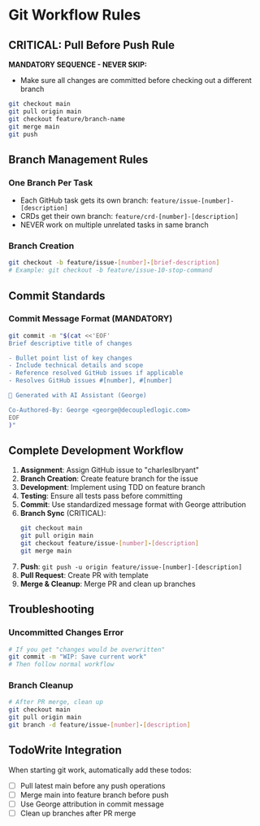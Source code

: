 # Git Workflow Rules

## CRITICAL: Pull Before Push Rule
**MANDATORY SEQUENCE - NEVER SKIP:**
- Make sure all changes are committed before checking out a different branch
```bash
git checkout main
git pull origin main
git checkout feature/branch-name
git merge main
git push
```

## Branch Management Rules

### One Branch Per Task
- Each GitHub task gets its own branch: `feature/issue-[number]-[description]`
- CRDs get their own branch: `feature/crd-[number]-[description]`
- NEVER work on multiple unrelated tasks in same branch

### Branch Creation
```bash
git checkout -b feature/issue-[number]-[brief-description]
# Example: git checkout -b feature/issue-10-stop-command
```

## Commit Standards

### Commit Message Format (MANDATORY)
```bash
git commit -m "$(cat <<'EOF'
Brief descriptive title of changes

- Bullet point list of key changes
- Include technical details and scope
- Reference resolved GitHub issues if applicable
- Resolves GitHub issues #[number], #[number]

🤖 Generated with AI Assistant (George)

Co-Authored-By: George <george@decoupledlogic.com>
EOF
)"
```

## Complete Development Workflow

1. **Assignment**: Assign GitHub issue to "charleslbryant"
2. **Branch Creation**: Create feature branch for the issue
3. **Development**: Implement using TDD on feature branch
4. **Testing**: Ensure all tests pass before committing
5. **Commit**: Use standardized message format with George attribution
6. **Branch Sync** (CRITICAL): 
   ```bash
   git checkout main
   git pull origin main
   git checkout feature/issue-[number]-[description]
   git merge main
   ```
7. **Push**: `git push -u origin feature/issue-[number]-[description]`
8. **Pull Request**: Create PR with template
9. **Merge & Cleanup**: Merge PR and clean up branches

## Troubleshooting

### Uncommitted Changes Error
```bash
# If you get "changes would be overwritten"
git commit -m "WIP: Save current work"
# Then follow normal workflow
```

### Branch Cleanup
```bash
# After PR merge, clean up
git checkout main
git pull origin main
git branch -d feature/issue-[number]-[description]
```

## TodoWrite Integration
When starting git work, automatically add these todos:
- [ ] Pull latest main before any push operations
- [ ] Merge main into feature branch before push
- [ ] Use George attribution in commit message
- [ ] Clean up branches after PR merge